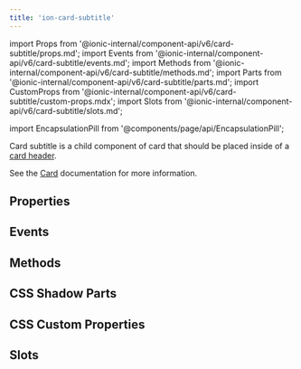 ```yaml
---
title: 'ion-card-subtitle'
---
```


import Props from '@ionic-internal/component-api/v6/card-subtitle/props.md';
import Events from '@ionic-internal/component-api/v6/card-subtitle/events.md';
import Methods from '@ionic-internal/component-api/v6/card-subtitle/methods.md';
import Parts from '@ionic-internal/component-api/v6/card-subtitle/parts.md';
import CustomProps from '@ionic-internal/component-api/v6/card-subtitle/custom-props.mdx';
import Slots from '@ionic-internal/component-api/v6/card-subtitle/slots.md';

import EncapsulationPill from '@components/page/api/EncapsulationPill';

<EncapsulationPill type="shadow" />

Card subtitle is a child component of card that should be placed inside of a [card header](./card-header).

See the [Card](./card) documentation for more information.

## Properties

<Props />

## Events

<Events />

## Methods

<Methods />

## CSS Shadow Parts

<Parts />

## CSS Custom Properties

<CustomProps />

## Slots

<Slots />
